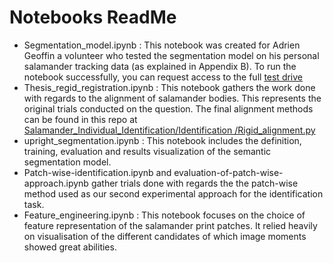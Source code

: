 # Notebooks ReadMe

* Segmentation_model.ipynb : This notebook was created for Adrien Geoffin a volunteer who tested the segmentation model on his personal salamander tracking data (as explained in Appendix B). To run the notebook successfully, you can request access to the full
   [test drive](https://drive.google.com/drive/folders/1rDSrPPhveqISs4bA158QBr_CqFjDroF2?usp=sharing)
* Thesis_regid_registration.ipynb : This notebook gathers the work done with regards to the alignment of salamander bodies. This represents the original trials conducted on the question.
The final alignment methods can be found in this repo at [Salamander_Individual_Identification/Identification
/Rigid_alignment.py](https://github.com/SarraLKSC/Salamander_Individual_Identification/blob/main/Identification/Rigid_alignment.py)
* upright_segmentation.ipynb : This notebook includes the definition, training, evaluation and results visualization of the semantic segmentation model.
* Patch-wise-identification.ipynb and evaluation-of-patch-wise-approach.ipynb gather trials done with regards the the patch-wise method used as our second experimental approach for the identification task.
* Feature_engineering.ipynb : This notebook focuses on the choice of feature representation of the salamander print patches. It relied heavily on visualisation of the different candidates of which image moments showed great abilities.
